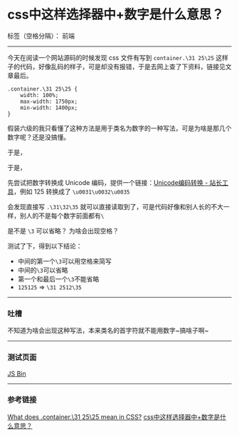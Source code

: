 ﻿# css中这样选择器中\+数字是什么意思？

标签（空格分隔）： 前端

---

今天在阅读一个网站源码的时候发现 css 文件有写到 `container.\31 25\25` 这样子的代码，好像乱码的样子，可是却没有报错，于是去网上查了下资料，链接见文章最后。

	.container.\31 25\25 {
		width: 100%;
		max-width: 1750px;
		min-width: 1400px;
	}

  
  假装六级的我只看懂了这种方法是用于类名为数字的一种写法，可是为啥是那几个数字呢？还是没搞懂。
  
  于是，
  
  于是，
  
  先尝试把数字转换成 Unicode 编码，提供一个链接：[Unicode编码转换 - 站长工具][3]，例如 125 转换成了 `\u0031\u0032\u0035` 
  
  会发现直接写 `.\31\32\35` 就可以直接读取到了，可是代码好像和别人长的不大一样，别人的不是每个数字前面都有`\`
  
  是不是 `\3` 可以省略？ 为啥会出现空格？
  
  测试了下，得到以下结论：
  
  - 中间的第一个`\3`可以用空格来简写
  - 中间的`\3`可以省略
  - 第一个和最后一个`\3`不能省略
  - `125125` => `\31 2512\35`
 
---
### 吐槽
不知道为啥会出现这种写法，本来类名的首字符就不能用数字~搞啥子啊~

---
### 测试页面

  [JS Bin][4]

---
### 参考链接
[What does .container.\31 25\25 mean in CSS?][1]
[css中这样选择器中\+数字是什么意思？][2]
 


  [1]: http://stackoverflow.com/questions/27882839/what-does-container-31-25-25-mean-in-css#
  [2]: https://www.zhihu.com/question/49682658/answer/120692563
  [3]: http://tool.chinaz.com/tools/unicode.aspx
  [4]: http://jsbin.com/woyeyod/edit?html,css,output